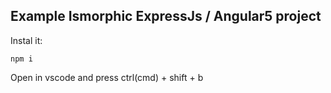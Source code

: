 ## Example Ismorphic ExpressJs / Angular5 project

Instal it:
```
npm i
```

Open in vscode and press ctrl(cmd) + shift + b


